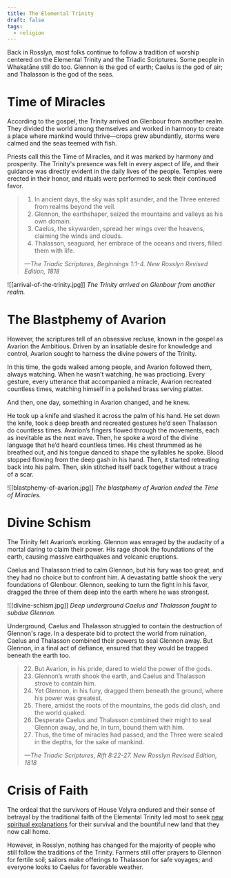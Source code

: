 ```yaml
---
title: The Elemental Trinity
draft: false
tags:
  - religion
---
```

Back in Rosslyn, most folks continue to follow a tradition of worship centered on the Elemental Trinity and the Triadic Scriptures. Some people in Whakatāne still do too. Glennon is the god of earth; Caelus is the god of air; and Thalasson is the god of the seas. 
# Time of Miracles
According to the gospel, the Trinity arrived on Glenbour from another realm. They divided the world among themselves and worked in harmony to create a place where mankind would thrive—crops grew abundantly, storms were calmed and the seas teemed with fish. 

Priests call this the Time of Miracles, and it was marked by harmony and prosperity. The Trinity's presence was felt in every aspect of life, and their guidance was directly evident in the daily lives of the people. Temples were erected in their honor, and rituals were performed to seek their continued favor.

> 1. In ancient days, the sky was split asunder, and the Three entered from realms beyond the veil.
> 2. Glennon, the earthshaper, seized the mountains and valleys as his own domain. 
> 3. Caelus, the skywarden, spread her wings over the heavens, claiming the winds and clouds. 
> 4. Thalasson, seaguard, her embrace of the oceans and rivers, filled them with life.
> 
> 	*—The Triadic Scriptures, Beginnings 1:1-4. New Rosslyn Revised Edition, 1818*

![[arrival-of-the-trinity.jpg]]
*The Trinity arrived on Glenbour from another realm.* 
# The Blastphemy of Avarion
However, the scriptures tell of an obsessive recluse, known in the gospel as Avarion the Ambitious. Driven by an insatiable desire for knowledge and control, Avarion sought to harness the divine powers of the Trinity.

In this time, the gods walked among people, and Avarion followed them, always watching. When he wasn’t watching, he was practicing. Every gesture, every utterance that accompanied a miracle, Avarion recreated countless times, watching himself in a polished brass serving platter.

And then, one day, something in Avarion changed, and he knew. 

He took up a knife and slashed it across the palm of his hand. He set down the knife, took a deep breath and recreated gestures he’d seen Thalasson do countless times. Avarion’s fingers flowed through the movements, each as inevitable as the next wave. Then, he spoke a word of the divine language that he’d heard countless times. His chest thrummed as he breathed out, and his tongue danced to shape the syllables he spoke. Blood stopped flowing from the deep gash in his hand. Then, it started retreating back into his palm. Then, skin stitched itself back together without a trace of a scar.

![[blastphemy-of-avarion.jpg]]
*The blastphemy of Avarion ended the Time of Miracles.*
# Divine Schism
The Trinity felt Avarion’s working. Glennon was enraged by the audacity of a mortal daring to claim their power. His rage shook the foundations of the earth, causing massive earthquakes and volcanic eruptions.

Caelus and Thalasson tried to calm Glennon, but his fury was too great, and they had no choice but to confront him. A devastating battle shook the very foundations of Glenbour. Glennon, seeking to turn the fight in his favor, dragged the three of them deep into the earth where he was strongest.

![[divine-schism.jpg]]
*Deep underground Caelus and Thalasson fought to subdue Glennon.*

Underground, Caelus and Thalasson struggled to contain the destruction of Glennon's rage. In a desperate bid to protect the world from ruination, Caelus and Thalasson combined their powers to seal Glennon away. But Glennon, in a final act of defiance, ensured that they would be trapped beneath the earth too.

> 22. But Avarion, in his pride, dared to wield the power of the gods. 
> 23. Glennon’s wrath shook the earth, and Caelus and Thalasson strove to contain him. 
> 24. Yet Glennon, in his fury, dragged them beneath the ground, where his power was greatest. 
> 25. There, amidst the roots of the mountains, the gods did clash, and the world quaked. 
> 26. Desperate Caelus and Thalasson combined their might to seal Glennon away, and he, in turn, bound them with him. 
> 27. Thus, the time of miracles had passed, and the Three were sealed in the depths, for the sake of mankind.
> 
> 	*—The Triadic Scriptures, Rift 8:22-27. New Rosslyn Revised Edition, 1818*
# Crisis of Faith
The ordeal that the survivors of House Velyra endured and their sense of betrayal by the traditional faith of the Elemental Trinity led most to seek [new spiritual explanations](new-spiritualism.md) for their survival and the bountiful new land that they now call home.

However, in Rosslyn, nothing has changed for the majority of people who still follow the traditions of the Trinity. Farmers still offer prayers to Glennon for fertile soil; sailors make offerings to Thalasson for safe voyages; and everyone looks to Caelus for favorable weather.